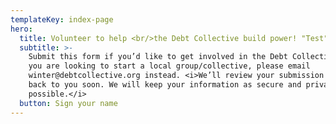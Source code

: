 ```yaml
---
templateKey: index-page
hero:
  title: Volunteer to help <br/>the Debt Collective build power! "Test"
  subtitle: >-
    Submit this form if you’d like to get involved in the Debt Collective. If
    you are looking to start a local group/collective, please email
    winter@debtcollective.org instead. <i>We’ll review your submission and get
    back to you soon. We will keep your information as secure and private as
    possible.</i>
  button: Sign your name
---
```

